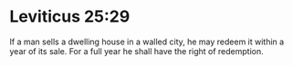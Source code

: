 # Leviticus 25:29

If a man sells a dwelling house in a walled city, he may redeem it within a year of its sale. For a full year he shall have the right of redemption.
